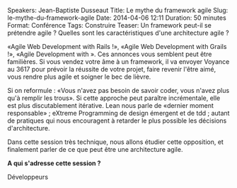 Speakers: Jean-Baptiste Dusseaut
Title: Le mythe du framework agile
Slug: le-mythe-du-framework-agile
Date: 2014-04-06 12:11
Duration: 50 minutes
Format: Conférence
Tags: Construire
Teaser: Un framework peut-il se prétendre agile ? Quelles sont les caractéristiques d'une architecture agile ?


«Agile Web Development with Rails !», «Agile Web Development with Grails !», «Agile Development with ». 
Ces annonces vous semblent peut être familières. Si vous vendez votre âme à un framework, il va envoyer Voyance au 3617 pour prévoir la réussite de votre projet, faire revenir l'être aimé, vous rendre plus agile et soigner le bec de lièvre.

Si on reformule : «Vous n'avez pas besoin de savoir coder, vous n'avez plus qu'à remplir les trous». Si cette approche peut paraître incrémentale, elle est plus discutablement itérative. Lean nous parle de «dernier moment responsable» ; eXtreme Programming de design émergent et de tdd ; autant de pratiques qui nous encouragent à retarder le plus possible les décisions d'architecture.

Dans cette session très technique, nous allons étudier cette opposition, et finalement parler de ce que peut être une architecture agile.

**A qui s'adresse cette session ?**

Développeurs


